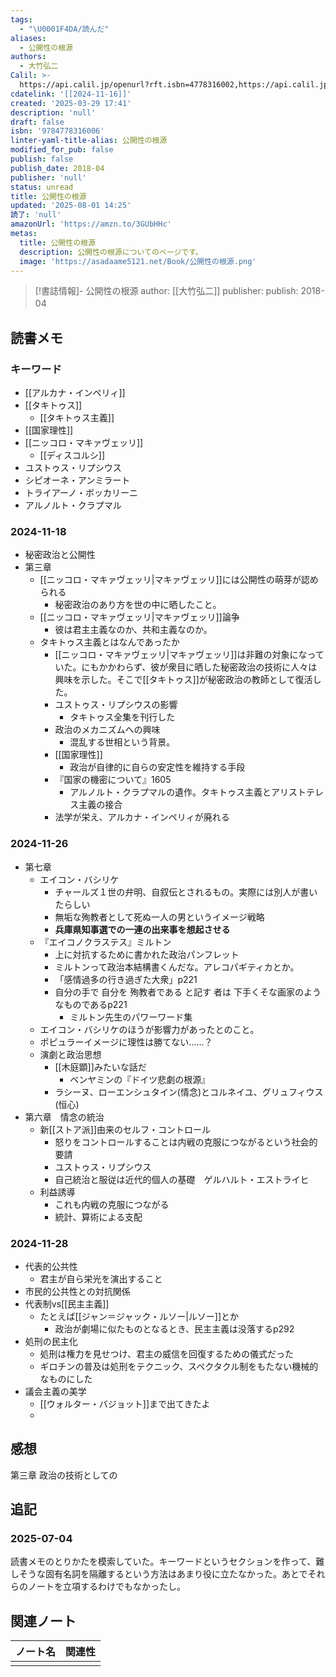 ```yaml
---
tags:
  - "\U0001F4DA/読んだ"
aliases:
  - 公開性の根源
authors:
  - 大竹弘二
Calil: >-
  https://api.calil.jp/openurl?rft.isbn=4778316002,https://api.calil.jp/openurl?rft.isbn=9784778316006
cdatelink: '[[2024-11-16]]'
created: '2025-03-29 17:41'
description: 'null'
draft: false
isbn: '9784778316006'
linter-yaml-title-alias: 公開性の根源
modified_for_pub: false
publish: false
publish_date: 2018-04
publisher: 'null'
status: unread
title: 公開性の根源
updated: '2025-08-01 14:25'
読了: 'null'
amazonUrl: 'https://amzn.to/3GUbHHc'
metas:
  title: 公開性の根源
  description: 公開性の根源についてのページです。
  image: 'https://asadaame5121.net/Book/公開性の根源.png'
---
```

> [!書誌情報]-
>  公開性の根源
>  author: [[大竹弘二]]
>  publisher: 
>  publish: 2018-04 
　
## 読書メモ
### キーワード
- [[アルカナ・インペリィ]]
- [[タキトゥス]]
	- [[タキトゥス主義]]
- [[国家理性]]
- [[ニッコロ・マキァヴェッリ]]
	- [[ディスコルシ]]
- ユストゥス・リプシウス
- シピオーネ・アンミラート
- トライアーノ・ボッカリーニ
- アルノルト・クラプマル

### 2024-11-18
- 秘密政治と公開性
- 第三章
	- [[ニッコロ・マキァヴェッリ|マキァヴェッリ]]には公開性の萌芽が認められる
		- 秘密政治のあり方を世の中に晒したこと。
	- [[ニッコロ・マキァヴェッリ|マキァヴェッリ]]論争
		- 彼は君主主義なのか、共和主義なのか。
	- タキトゥス主義とはなんであったか
		- [[ニッコロ・マキァヴェッリ|マキァヴェッリ]]は非難の対象になっていた。にもかかわらず、彼が衆目に晒した秘密政治の技術に人々は興味を示した。そこで[[タキトゥス]]が秘密政治の教師として復活した。
		- ユストゥス・リプシウスの影響
			- タキトゥス全集を刊行した
		- 政治のメカニズムへの興味
			- 混乱する世相という背景。
		- [[国家理性]]
			- 政治が自律的に自らの安定性を維持する手段
		- 『国家の機密について』1605
			- アルノルト・クラプマルの遺作。タキトゥス主義とアリストテレス主義の接合
		- 法学が栄え、アルカナ・インペリィが廃れる
### 2024-11-26
- 第七章
	- エイコン・バシリケ
		- チャールズ１世の弁明、自叙伝とされるもの。実際には別人が書いたらしい
		- 無垢な殉教者として死ぬ一人の男というイメージ戦略
		- **兵庫県知事選での一連の出来事を想起させる**
	- 『エイコノクラステス』ミルトン
		- 上に対抗するために書かれた政治パンフレット
		- ミルトンって政治本結構書くんだな。アレコパギティカとか。
		- 「感情過多の行き過ぎた大衆」p221
		- 自分の手で 自分を 殉教者である と記す 者は 下手くそな画家のようなものであるp221
			- ミルトン先生のパワーワード集
	- エイコン・バシリケのほうが影響力があったとのこと。
	- ポピュラーイメージに理性は勝てない……？
	- 演劇と政治思想
		- [[木庭顕]]みたいな話だ
			- ベンヤミンの『ドイツ悲劇の根源』
		- ラシーヌ、ローエンシュタイン(情念)とコルネイユ、グリュフィウス(恒心)
- 第六章　情念の統治
	- 新[[ストア派]]由来のセルフ・コントロール
		- 怒りをコントロールすることは内戦の克服につながるという社会的要請
		- ユストゥス・リプシウス
		- 自己統治と服従は近代的個人の基礎　ゲルハルト・エストライヒ
	- 利益誘導
		- これも内戦の克服につながる
		- 統計、算術による支配
### 2024-11-28
- 代表的公共性
	- 君主が自ら栄光を演出すること
- 市民的公共性との対抗関係
- 代表制vs[[民主主義]]
	- たとえば[[ジャン＝ジャック・ルソー|ルソー]]とか
		- 政治が劇場に似たものとなるとき、民主主義は没落するp292
- 処刑の民主化
	- 処刑は権力を見せつけ、君主の威信を回復するための儀式だった
	- ギロチンの普及は処刑をテクニック、スペクタクル制をもたない機械的なものにした
- 議会主義の美学
	- [[ウォルター・バジョット]]まで出てきたよ
	- 
## 感想
第三章
政治の技術としての

## 追記
### 2025-07-04
読書メモのとりかたを模索していた。キーワードというセクションを作って、難しそうな固有名詞を隔離するという方法はあまり役に立たなかった。あとでそれらのノートを立項するわけでもなかったし。
## 関連ノート
| ノート名 | 関連性 |
| ---- | --- |
|      |     |
